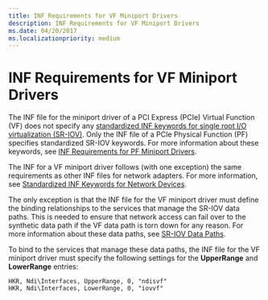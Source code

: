 ```yaml
---
title: INF Requirements for VF Miniport Drivers
description: INF Requirements for VF Miniport Drivers
ms.date: 04/20/2017
ms.localizationpriority: medium
---
```


# INF Requirements for VF Miniport Drivers


The INF file for the miniport driver of a PCI Express (PCIe) Virtual Function (VF) does not specify any [standardized INF keywords for single root I/O virtualization (SR-IOV)](https://docs.microsoft.com/en-us/windows-hardware/drivers/network/standardized-inf-keywords-for-sr-iov). Only the INF file of a PCIe Physical Function (PF) specifies standardized SR-IOV keywords. For more information about these keywords, see [INF Requirements for PF Miniport Drivers](inf-requirements-for-pf-miniport-drivers.md).

The INF for a VF miniport driver follows (with one exception) the same requirements as other INF files for network adapters. For more information, see [Standardized INF Keywords for Network Devices](standardized-inf-keywords-for-network-devices.md).

The only exception is that the INF file for the VF miniport driver must define the binding relationships to the services that manage the SR-IOV data paths. This is needed to ensure that network access can fail over to the synthetic data path if the VF data path is torn down for any reason. For more information about these data paths, see [SR-IOV Data Paths](sr-iov-data-paths.md).

To bind to the services that manage these data paths, the INF file for the VF miniport driver must specify the following settings for the **UpperRange** and **LowerRange** entries:

``` syntax
HKR, Ndi\Interfaces, UpperRange, 0, "ndisvf"
HKR, Ndi\Interfaces, LowerRange, 0, "iovvf"
```

 

 





